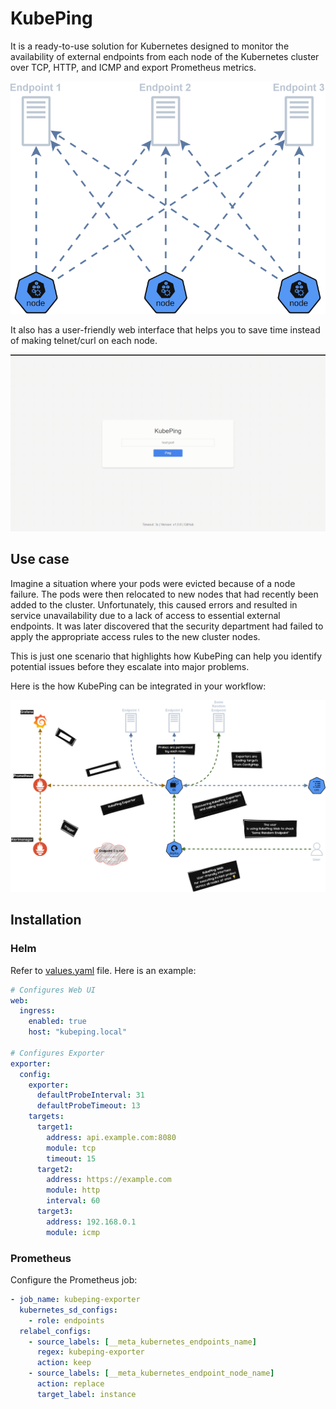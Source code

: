 # KubePing

It is a ready-to-use solution for Kubernetes designed to monitor the availability of external endpoints from each node of the Kubernetes cluster over TCP, HTTP, and ICMP and export Prometheus metrics.

<p align="center">
    <img src="kubeping-low.drawio.svg">
</p>

It also has a user-friendly web interface that helps you to save time instead of making telnet/curl on each node.
<p align="center">
    <img src="kubeping-web.gif">
</p>

## Use case
Imagine a situation where your pods were evicted because of a node failure. The pods were then relocated to new nodes that had recently been added to the cluster. Unfortunately, this caused errors and resulted in service unavailability due to a lack of access to essential external endpoints. It was later discovered that the security department had failed to apply the appropriate access rules to the new cluster nodes.

This is just one scenario that highlights how KubePing can help you identify potential issues before they escalate into major problems.

Here is the how KubePing can be integrated in your workflow:
<p align="center">
    <img src="kubeping-high.drawio.svg">
</p>

## Installation
### Helm
Refer to [values.yaml](./helm/values.yaml) file. Here is an example:
```yaml
# Configures Web UI
web:
  ingress:
    enabled: true
    host: "kubeping.local"

# Configures Exporter
exporter:
  config:
    exporter:
      defaultProbeInterval: 31
      defaultProbeTimeout: 13
    targets:
      target1:
        address: api.example.com:8080
        module: tcp
        timeout: 15
      target2:
        address: https://example.com
        module: http
        interval: 60
      target3:
        address: 192.168.0.1
        module: icmp
```

### Prometheus
Configure the Prometheus job:
```yaml
- job_name: kubeping-exporter
  kubernetes_sd_configs:
    - role: endpoints
  relabel_configs:
    - source_labels: [__meta_kubernetes_endpoints_name]
      regex: kubeping-exporter
      action: keep
    - source_labels: [__meta_kubernetes_endpoint_node_name]
      action: replace
      target_label: instance
```

